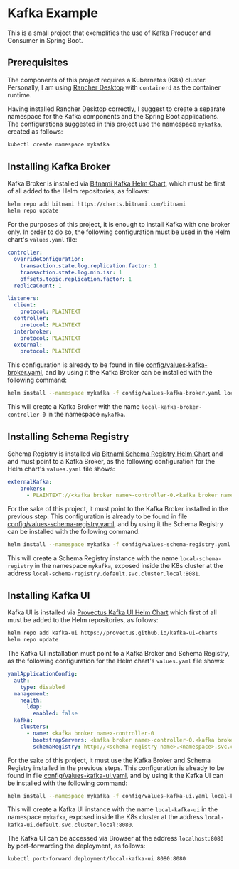 # Kafka Example

This is a small project that exemplifies the use of Kafka Producer and Consumer in Spring Boot.

## Prerequisites

The components of this project requires a Kubernetes (K8s) cluster. Personally, I am using
[Rancher Desktop](https://rancherdesktop.io/) with `containerd` as the container runtime.

Having installed Rancher Desktop correctly, I suggest to create a separate namespace
for the Kafka components and the Spring Boot applications. The configurations suggested
in this project use the namespace `mykafka`, created as follows:

```bash
kubectl create namespace mykafka
```

## Installing Kafka Broker

Kafka Broker is installed via [Bitnami Kafka Helm Chart](https://github.com/bitnami/charts/tree/main/bitnami/kafka), which must
be first of all added to the Helm repositories, as follows:

```bash
helm repo add bitnami https://charts.bitnami.com/bitnami
helm repo update
```

For the purposes of this project, it is enough to install Kafka with one broker only. In order to do so, the following
configuration must be used in the Helm chart's `values.yaml` file:

```yaml
controller:
  overrideConfiguration:
    transaction.state.log.replication.factor: 1
    transaction.state.log.min.isr: 1
    offsets.topic.replication.factor: 1
  replicaCount: 1

listeners:
  client:
    protocol: PLAINTEXT
  controller:
    protocol: PLAINTEXT
  interbroker:
    protocol: PLAINTEXT
  external:
    protocol: PLAINTEXT
```

This configuration is already to be found in file [config/values-kafka-broker.yaml](config/values-kafka-broker.yaml), and by using it
the Kafka Broker can be installed with the following command:

```bash
helm install --namespace mykafka -f config/values-kafka-broker.yaml local-kafka-broker bitnami/kafka
```

This will create a Kafka Broker with the name `local-kafka-broker-controller-0` in the namespace `mykafka`.

## Installing Schema Registry

Schema Registry is installed via [Bitnami Schema Registry Helm Chart](https://github.com/bitnami/charts/tree/main/bitnami/schema-registry) and
and must point to a Kafka Broker, as the following configuration for the Helm chart's `values.yaml` file shows:

```yaml
externalKafka:
    brokers:
      - PLAINTEXT://<kafka broker name>-controller-0.<kafka broker name>-controller-headless.<namespace>.svc.cluster.local:9092
```

For the sake of this project, it must point to the Kafka Broker installed in the previous step. This
configuration is already to be found in file [config/values-schema-registry.yaml](config/values-schema-registry.yaml), and by using it
the Schema Registry can be installed with the following command:

```bash
helm install --namespace mykafka -f config/values-schema-registry.yaml local-schema-registry bitnami/schema-registry
```

This will create a Schema Registry instance with the name `local-schema-registry` in the namespace `mykafka`, exposed
inside the K8s cluster at the address `local-schema-registry.default.svc.cluster.local:8081`.

## Installing Kafka UI

Kafka UI is installed via [Provectus Kafka UI Helm Chart](https://github.com/provectus/kafka-ui)
which first of all must be added to the Helm repositories, as follows:

```bash
helm repo add kafka-ui https://provectus.github.io/kafka-ui-charts
helm repo update
```

The Kafka UI installation must point to a Kafka Broker and Schema Registry, as the following
configuration for the Helm chart's `values.yaml` file shows:

```yaml
yamlApplicationConfig:
  auth:
    type: disabled
  management:
    health:
      ldap:
        enabled: false
  kafka:
    clusters:
      - name: <kafka broker name>-controller-0
        bootstrapServers: <kafka broker name>-controller-0.<kafka broker name>-headless.<namespace>.svc.cluster.local:9092
        schemaRegistry: http://<schema registry name>.<namespace>.svc.cluster.local:8081
```

For the sake of this project, it must use the Kafka Broker and Schema Registry
installed in the previous steps. This configuration is already to be found in file
[config/values-kafka-ui.yaml](config/values-kafka-ui.yaml), and by using it the Kafka UI can be installed with the following command:

```bash
helm install --namespace mykafka -f config/values-kafka-ui.yaml local-kafka-ui kafka-ui/kafka-ui
```

This will create a Kafka UI instance with the name `local-kafka-ui` in the namespace `mykafka`, exposed
inside the K8s cluster at the address `local-kafka-ui.default.svc.cluster.local:8080`.

The Kafka UI can be accessed via Browser at the address `localhost:8080` by port-forwarding the deployment, as follows:

```bash
kubectl port-forward deployment/local-kafka-ui 8080:8080
```

